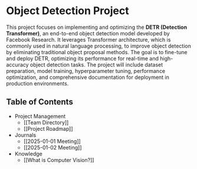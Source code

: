 # Object Detection Project

This project focuses on implementing and optimizing the **DETR (Detection Transformer)**, an end-to-end object detection model developed by Facebook Research. It leverages Transformer architecture, which is commonly used in natural language processing, to improve object detection by eliminating traditional object proposal methods. The goal is to fine-tune and deploy DETR, optimizing its performance for real-time and high-accuracy object detection tasks. The project will include dataset preparation, model training, hyperparameter tuning, performance optimization, and comprehensive documentation for deployment in production environments.

## Table of Contents

- Project Management
	- [[Team Directory]]
	- [[Project Roadmap]]
- Journals
	- [[2025-01-01 Meeting]]
	- [[2025-01-02 Meeting]]
- Knowledge
	- [[What is Computer Vision?]]
